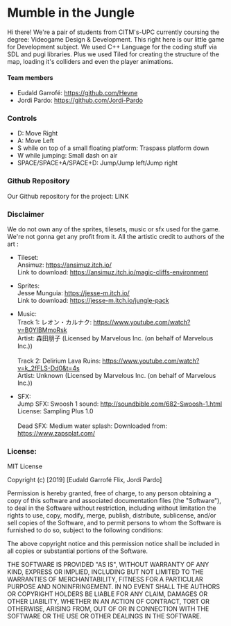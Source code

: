 # Mumble in the Jungle

Hi there! We're a pair of students from CITM's-UPC currently coursing the degree: Videogame Design & Development.
This right here is our little game for Development subject. We used C++ Language for the coding stuff via SDL and pugi libraries. Plus we used Tiled for creating the structure of the map, loading it's colliders and even the player animations.

#### Team members

* Eudald Garrofé: https://github.com/Hevne
* Jordi Pardo: https://github.com/Jordi-Pardo

### Controls

* D: Move Right
* A: Move Left
* S while on top of a small floating platform: Traspass platform down
* W while jumping: Small dash on air
* SPACE/SPACE+A/SPACE+D: Jump/Jump left/Jump right

### Github Repository

Our Github repository for the project:
LINK

### Disclaimer

We do not own any of the sprites, tilesets, music or sfx used for the game. We're not gonna get any profit from it. All the artistic credit to authors of the art :

* Tileset: <br>
Ansimuz: https://ansimuz.itch.io/ <br>
Link to download: https://ansimuz.itch.io/magic-cliffs-environment
   
* Sprites: <br>
Jesse Munguia: https://jesse-m.itch.io/<br>
Link to download: https://jesse-m.itch.io/jungle-pack
            
* Music:<br>
Track 1: レオン・カルナク: https://www.youtube.com/watch?v=B0YIBMmoRsk<br>
         Artist: 森田朋子 (Licensed by Marvelous Inc. (on behalf of Marvelous Inc.))<br><br>
Track 2: Delirium Lava Ruins: https://www.youtube.com/watch?v=k_2fFLS-Dd0&t=4s<br>
Artist: Unknown (Licensed by Marvelous Inc. (on behalf of Marvelous Inc.))
                
* SFX:<br>
Jump SFX: Swoosh 1 sound: http://soundbible.com/682-Swoosh-1.html<br>
License: Sampling Plus 1.0<br><br>
Dead SFX: Medium water splash: Downloaded from: https://www.zapsplat.com/
          
### License:

MIT License

Copyright (c) [2019] [Eudald Garrofé Flix, Jordi Pardo]

Permission is hereby granted, free of charge, to any person obtaining a copy
of this software and associated documentation files (the "Software"), to deal
in the Software without restriction, including without limitation the rights
to use, copy, modify, merge, publish, distribute, sublicense, and/or sell
copies of the Software, and to permit persons to whom the Software is
furnished to do so, subject to the following conditions:

The above copyright notice and this permission notice shall be included in all
copies or substantial portions of the Software.

THE SOFTWARE IS PROVIDED "AS IS", WITHOUT WARRANTY OF ANY KIND, EXPRESS OR
IMPLIED, INCLUDING BUT NOT LIMITED TO THE WARRANTIES OF MERCHANTABILITY,
FITNESS FOR A PARTICULAR PURPOSE AND NONINFRINGEMENT. IN NO EVENT SHALL THE
AUTHORS OR COPYRIGHT HOLDERS BE LIABLE FOR ANY CLAIM, DAMAGES OR OTHER
LIABILITY, WHETHER IN AN ACTION OF CONTRACT, TORT OR OTHERWISE, ARISING FROM,
OUT OF OR IN CONNECTION WITH THE SOFTWARE OR THE USE OR OTHER DEALINGS IN THE
SOFTWARE.
           
